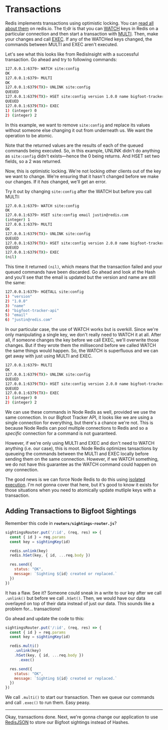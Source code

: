 # Transactions #

Redis implements transactions using optimistic locking. You can [read all about them](https://redis.io/docs/manual/transactions/) on redis.io. The tl;dr is that you can [WATCH](https://redis.io/commands/watch/) keys in Redis on a particular connection and then start a transaction with [MULTI](https://redis.io/commands/multi/). Then, make your changes and call [EXEC](https://redis.io/commands/exec/). If any of the WATCHed keys changed, the commands between MULTI and EXEC aren't executed.

Let's see what this looks like from RedisInsight with a successful transaction. Go ahead and try to following commands:

```bash
127.0.0.1:6379> WATCH site:config
OK
127.0.0.1:6379> MULTI
OK
127.0.0.1:6379(TX)> UNLINK site:config
QUEUED
127.0.0.1:6379(TX)> HSET site:config version 1.0.0 name bigfoot-tracker-api
QUEUED
127.0.0.1:6379(TX)> EXEC
1) (integer) 0
2) (integer) 2
```

In this example, we want to remove `site:config` and replace its values without someone else changing it out from underneath us. We want the operation to be atomic.

Note that the returned values are the results of each of the queued commands being executed. So, in this example, UNLINK didn't do anything as `site:config` didn't exists—hence the 0 being returns. And HSET set two fields, so a 2 was returned.

Now, this is optimistic locking. We're not locking other clients out of the key we want to change. We're ensuring that it hasn't changed before we make our changes. If it *has* changed, we'll get an error.

Try it out by changing `site:config` after the WATCH but before you call MULTI:

```bash
127.0.0.1:6379> WATCH site:config
OK
127.0.0.1:6379> HSET site:config email justin@redis.com
(integer) 1
127.0.0.1:6379> MULTI
OK
127.0.0.1:6379(TX)> UNLINK site:config
QUEUED
127.0.0.1:6379(TX)> HSET site:config version 2.0.0 name bigfoot-tracker-api-v2
QUEUED
127.0.0.1:6379(TX)> EXEC
(nil)
```

This time it returned `(nil)`, which means that the transaction failed and your queued commands have been discarded. Go ahead and look at the Hash and you'll see that the email is updated but the version and name are still the same:

```bash
127.0.0.1:6379> HGETALL site:config
1) "version"
2) "1.0.0"
3) "name"
4) "bigfoot-tracker-api"
5) "email"
6) "justin@redis.com"
```

In our particular case, the use of WATCH works but is overkill. Since we're only manipulating a single key, we don't really need to WATCH it at all. After all, if someone changes the key before we call EXEC, we'll overwrite those changes. But if they wrote them the millisecond before we called WATCH the same things would happen. So, the WATCH is superfluous and we can get away with just using MULTI and EXEC.

```bash
127.0.0.1:6379> MULTI
OK
127.0.0.1:6379(TX)> UNLINK site:config
QUEUED
127.0.0.1:6379(TX)> HSET site:config version 2.0.0 name bigfoot-tracker-api-v2
QUEUED
127.0.0.1:6379(TX)> EXEC
1) (integer) 0
2) (integer) 2
```

We can use these commands in Node Redis as well, provided we use the same connection. In our Bigfoot Tracker API, it looks like we are using a single connection for everything, but there's a chance we're not. This is because Node Redis can pool multiple connections to Redis and so a _specific_ connection for a command is not guaranteed.

However, if we're only using MULTI and EXEC and don't need to WATCH anything (i.e. our case), this is moot. Node Redis optimizes tansactions by queueing the commands between the MULTI and EXEC locally before sending them on the same connection. However, if we WATCH something, we do not have this guarantee as the WATCH command could happen on _any_ connection.

 The good news is we can force Node Redis to do this using [isolated execution](https://github.com/redis/node-redis/blob/master/docs/isolated-execution.md). I'm not gonna cover that here, but it's good to know it exists for those situations when you need to atomically update mutliple keys with a transaction.


## Adding Transactions to Bigfoot Sightings ##

Remember this code in **`routers/sightings-router.js`**?

```javascript
sightingsRouter.put('/:id', (req, res) => {
  const { id } = req.params
  const key = sightingKey(id)

  redis.unlink(key)
  redis.hSet(key, { id, ...req.body })

  res.send({
    status: "OK",
    message: `Sighting ${id} created or replaced.`
  })
})
```

It has a flaw. See it? Someone could sneak in a write to our key after we call `.unlink()` but before we call `.hSet()`. Then, we would have our data overlayed on top of their data instead of just our data. This sounds like a problem for... transactions!

Go ahead and update the code to this:

```javascript
sightingsRouter.put('/:id', (req, res) => {
  const { id } = req.params
  const key = sightingKey(id)

  redis.multi()
    .unlink(key)
    .hSet(key, { id, ...req.body })
      .exec()

  res.send({
    status: "OK",
    message: `Sighting ${id} created or replaced.`
  })
})
```

We call `.multi()` to start our transaction. Then we queue our commands and call `.exec()` to run them. Easy peasy.

----------------------------------------

Okay, transactions done. Next, we're gonna change our application to use [RedisJSON](14-REDISJSON.md) to store our Bigfoot sightings instead of Hashes.
